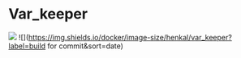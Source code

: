 # Var_keeper

![](https://github.com/zaggone/var_keeper/actions/workflows/staging.yml/badge.svg) ![](https://img.shields.io/docker/image-size/henkal/var_keeper?label=build for commit&sort=date)

